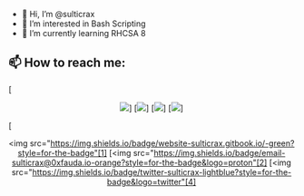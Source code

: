 - 👋 Hi, I’m @sulticrax
- 👀 I’m interested in Bash Scripting
- 🌱 I’m currently learning RHCSA 8

## 📫 How to reach me:

[<p align='center'> <img src="https://img.shields.io/badge/website-sulticrax.gitbook.io-green?style=for-the-badge"/>]
[<img src="https://img.shields.io/badge/email-sulticrax@0xfauda.io-orange?style=for-the-badge&logo=proton"/>]
[<img src="https://img.shields.io/badge/linkedin-christodeale-blue?style=for-the-badge&logo=linkedin"/>]
[<img src="https://img.shields.io/badge/twitter-sulticrax-lightblue?style=for-the-badge&logo=twitter"/>]


[<p align='center'> <img src="https://img.shields.io/badge/website-sulticrax.gitbook.io/-green?style=for-the-badge"[1]
[<img src="https://img.shields.io/badge/email-sulticrax@0xfauda.io-orange?style=for-the-badge&logo=proton"[2]
[<img src="https://img.shields.io/badge/twitter-sulticrax-lightblue?style=for-the-badge&logo=twitter"[4]



<!---
sulticrax/sulticrax is a ✨ special ✨ repository because its `README.md` (this file) appears on your GitHub profile.
You can click the Preview link to take a look at your changes.
--->
